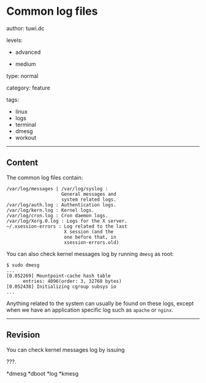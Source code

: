 # Common log files
author: tuwi.dc

levels:

  - advanced

  - medium

type: normal

category: feature

tags:
  - linux
  - logs
  - terminal
  - dmesg
  - workout


---
## Content

The common log files contain:

```
/var/log/messages | /var/log/syslog : 
                    General messages and 
                    system related logs.
/var/log/auth.log : Authentication logs.
/var/log/kern.log : Kernel logs.
/var/log/cron.log : Cron daemon logs.
/var/log/Xorg.0.log : Logs for the X server.
~/.xsession-errors : Log related to the last
                     X session (and the 
                     one before that, in 
                     xsession-errors.old)
```
You can also check kernel messages log by running `dmesg` as root:
```
$ sudo dmesg
...
[0.052269] Mountpoint-cache hash table 
      entries: 4096(order: 3, 32768 bytes)
[0.052438] Initializing cgroup subsys io
...

```

Anything related to the system can usually be found on these logs, except when we have an application 
specific log such as `apache` or `nginx`.

---
## Revision

You can check kernel messages log by issuing

 ???.

*dmesg
*dboot
*log
*kmesg